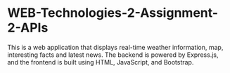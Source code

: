 # WEB-Technologies-2-Assignment-2-APIs
This is a web application that displays real-time weather information, map, interesting facts and latest news. The backend is powered by Express.js, and the frontend is built using HTML, JavaScript, and Bootstrap. 
